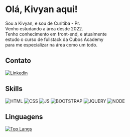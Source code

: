 # Olá, Kivyan aqui! 

Sou a Kivyan, e sou de Curitiba - Pr.  
Venho estudando a área desde 2022.  
Tenho conhecimento em front-end, e atualmente  
estudo o curso de fullstack da Cubos Academy  
para me especializar na área como um todo. 

## Contato 
[![Linkedin](https://img.shields.io/badge/LinkedIn-0077B5?style=for-the-badge&logo=linkedin&logoColor=white)](https://www.linkedin.com/in/karolayny-kivyan-de-avila-a8093253/)

## Skills 
![HTML](https://img.shields.io/badge/HTML5-E34F26?style=for-the-badge&logo=html5&logoColor=white)
![CSS](https://img.shields.io/badge/CSS3-1572B6?style=for-the-badge&logo=css3&logoColor=white)
![JS](https://img.shields.io/badge/JavaScript-323330?style=for-the-badge&logo=javascript&logoColor=F7DF1E)
![BOOTSTRAP](https://img.shields.io/badge/Bootstrap-563D7C?style=for-the-badge&logo=bootstrap&logoColor=white)
![JQUERY](https://img.shields.io/badge/jQuery-0769AD?style=for-the-badge&logo=jquery&logoColor=white)
![NODE](https://img.shields.io/badge/Node.js-43853D?style=for-the-badge&logo=node.js&logoColor=white)

## Linguagens
[![Top Langs](https://github-readme-stats.vercel.app/api/top-langs/?username=anuraghazra&layout=donut)](https://github.com/Kivyan)
